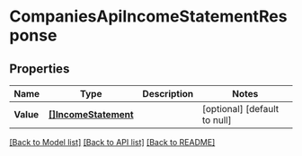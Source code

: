 # CompaniesApiIncomeStatementResponse

## Properties
Name | Type | Description | Notes
------------ | ------------- | ------------- | -------------
**Value** | [**[]IncomeStatement**](incomeStatement.md) |  | [optional] [default to null]

[[Back to Model list]](../README.md#documentation-for-models) [[Back to API list]](../README.md#documentation-for-api-endpoints) [[Back to README]](../README.md)



